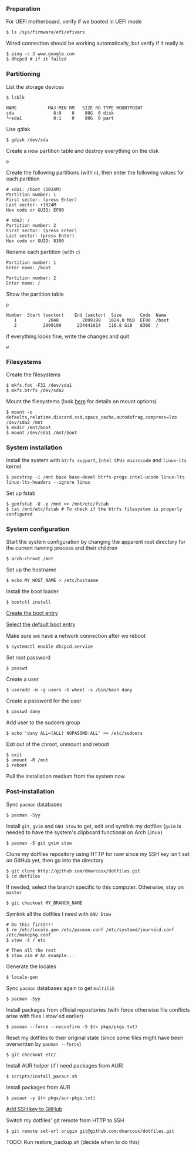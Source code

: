 ### Preparation

For UEFI motherboard, verify if we booted in UEFI mode
```
$ ls /sys/firmware/efi/efivars
```

Wired connection should be working automatically, but verify if it really is
```shell
$ ping -c 3 www.google.com
$ dhcpcd # if it failed
```

### Partitioning

List the storage devices
```
$ lsblk

NAME            MAJ:MIN RM   SIZE RO TYPE MOUNTPOINT
sda               8:0    0    80G  0 disk
└─sda1            8:1    0    80G  0 part
```

Use gdisk
```
$ gdisk /dev/sda
```

Create a new partition table and destroy everything on the disk
```
o
```

Create the following partitions (with `n`), then enter the following values for each partition
```
# sda1: /boot (1024M)
Partition number: 1
First sector: (press Enter)
Last sector: +1024M
Hex code or GUID: EF00
```

```
# sda2: /
Partition number: 2
First sector: (press Enter)
Last sector: (press Enter)
Hex code or GUID: 8300
```

Rename each partition (with `c`)
```
Partition number: 1
Enter name: /boot
```

```
Partition number: 2
Enter name: /
```

Show the partition table
```
p

Number  Start (sector)    End (sector)  Size       Code  Name
   1            2048         2099199   1024.0 MiB  EF00  /boot
   2          2099199      234441614   110.8 GiB   8300  /
```

If everything looks fine, write the changes and quit
```
w
```

### Filesystems

Create the filesystems
```
$ mkfs.fat -F32 /dev/sda1
$ mkfs.btrfs /dev/sda2
```

Mount the filesystems (look [here](https://btrfs.wiki.kernel.org/index.php/Mount_options) for details on mount options)
```
$ mount -o defaults,relatime,discard,ssd,space_cache,autodefrag,compress=lzo /dev/sda2 /mnt
$ mkdir /mnt/boot
$ mount /dev/sda1 /mnt/boot
```

### System installation

Install the system with `btrfs support`, `Intel CPUs microcode` and `linux-lts` kernel
```
$ pacstrap -i /mnt base base-devel btrfs-progs intel-ucode linux-lts linux-lts-headers --ignore linux
```

Set up fstab
```
$ genfstab -U -p /mnt >> /mnt/etc/fstab
$ cat /mnt/etc/fstab # To check if the btrfs filesystem is properly configured
```

### System configuration

Start the system configuration by changing the apparent root directory for the current running process and their children
```
$ arch-chroot /mnt
```

Set up the hostname
```
$ echo MY_HOST_NAME > /etc/hostname
```

Install the boot loader
```
$ bootctl install
```

[Create the boot entry](https://github.com/dmarcoux/dotfiles/tree/master/boot/boot/loader/entries/arch-lts.conf)

[Select the default boot entry](https://github.com/dmarcoux/dotfiles/blob/master/boot/boot/loader/loader.conf)

Make sure we have a network connection after we reboot
```
$ systemctl enable dhcpcd.service
```

Set root password
```
$ passwd
```

Create a user
```
$ useradd -m -g users -G wheel -s /bin/bash dany
```

Create a password for the user
```
$ passwd dany
```

Add user to the sudoers group
```
$ echo 'dany ALL=(ALL) NOPASSWD:ALL' >> /etc/sudoers
```

Exit out of the chroot, unmount and reboot
```
$ exit
$ umount -R /mnt
$ reboot
```

Pull the installation medium from the system now

### Post-installation

Sync `pacman` databases
```
$ pacman -Syy
```

Install `git`, `gvim` and `GNU Stow` to get, edit and symlink my dotfiles (`gvim` is needed to have the system's clipboard functional on Arch Linux)
```
$ pacman -S git gvim stow
```

Clone my dotfiles repository using HTTP for now since my SSH key isn't set on GitHub yet, then go into the directory
```
$ git clone http://github.com/dmarcoux/dotfiles.git
$ cd dotfiles
```

If needed, select the branch specific to this computer. Otherwise, stay on `master`
```
$ git checkout MY_BRANCH_NAME
```

Symlink all the dotfiles I need with `GNU Stow`
```shell
# Do this first!!!
$ rm /etc/locale.gen /etc/pacman.conf /etc/systemd/journald.conf /etc/makepkg.conf
$ stow -t / etc

# Then all the rest
$ stow vim # An example...
```

Generate the locales
```
$ locale-gen
```

Sync `pacman` databases again to get `multilib`
```
$ pacman -Syy
```

Install packages from official repositories (with force otherwise file conflicts arise with files I stow'ed earlier)
```
$ pacman --force --noconfirm -S $(< pkgs/pkgs.txt)
```

Reset my dotfiles to their original state (since some files might have been overwritten by `pacman --force`)
```
$ git checkout etc/
```

Install AUR helper (if I need packages from AUR)
```
$ scripts/install_pacaur.sh
```

Install packages from AUR
```
$ pacaur -y $(< pkgs/aur-pkgs.txt)
```

[Add SSH key to GitHub](https://help.github.com/articles/adding-a-new-ssh-key-to-your-github-account/)

Switch my dotfiles' git remote from HTTP to SSH
```
$ git remote set-url origin git@github.com:dmarcoux/dotfiles.git
```

TODO: Run restore_backup.sh (decide when to do this)
